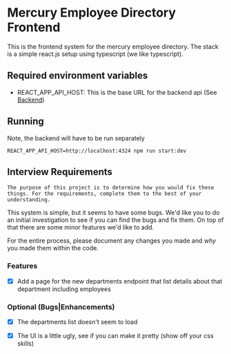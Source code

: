 # Mercury Employee Directory Frontend
This is the frontend system for the mercury employee directory. The stack is a simple react.js setup using typescript (we like typescript). 


## Required environment variables
- REACT_APP_API_HOST: This is the base URL for the backend api (See [Backend](../backend))


## Running
Note, the backend will have to be run separately
```
REACT_APP_API_HOST=http://localhost:4324 npm run start:dev
```


## Interview Requirements
```
The purpose of this project is to determine how you would fix these things. For the requirements, complete them to the best of your understanding. 
```

This system is simple, but it seems to have some bugs. We'd like you to do an initial investigation to see if you can find the bugs and fix them. On top of that there are some minor features we'd like to add. 

For the entire process, please document any changes you made and *why* you made them within the code. 


### Features
- [X] Add a page for the new departments endpoint that list details about that department including employees

### Optional (Bugs|Enhancements)
- [X] The departments list doesn't seem to load
- [X] The UI is a little ugly, see if you can make it pretty (show off your css skills)


